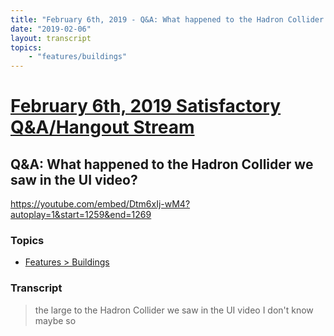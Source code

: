 ```yaml
---
title: "February 6th, 2019 - Q&A: What happened to the Hadron Collider we saw in the UI video?"
date: "2019-02-06"
layout: transcript
topics: 
    - "features/buildings"
---
```

# [February 6th, 2019 Satisfactory Q&A/Hangout Stream](../2019-02-06.md)
## Q&A: What happened to the Hadron Collider we saw in the UI video?
https://youtube.com/embed/Dtm6xIj-wM4?autoplay=1&start=1259&end=1269
### Topics
* [Features > Buildings](../topics/features/buildings.md)

### Transcript

> the large to the Hadron Collider we saw
> in the UI video I don't know maybe so
